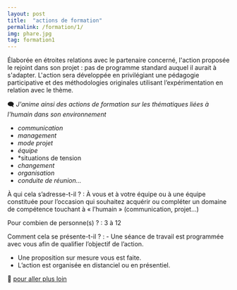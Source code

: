 ```yaml
---
layout: post
title:  "actions de formation"
permalink: /formation/1/
img: phare.jpg
tag: formation1
---
```

Élaborée en étroites relations avec le partenaire concerné, l'action proposée le rejoint dans son projet : pas de programme standard auquel il aurait à s'adapter.
L'action sera développée en privilégiant une pédagogie participative et des méthodologies originales utilisant l’expérimentation en relation avec le thème.

🗨 *J'anime ainsi des actions de formation sur les thématiques liées à l'humain dans son environnement*
- *communication*
- *management*
- *mode projet*
- *équipe*
- *situations de tension
- *changement*
- *organisation*
- *conduite de réunion...*


À qui cela s’adresse-t-il ?
: À vous et à votre équipe ou à une équipe constituée pour l’occasion qui souhaitez acquérir ou compléter un domaine de compétence touchant à « l’humain » (communication, projet...)

Pour combien de personne(s) ?
: 3 à 12

Comment cela se présente-t-il ?
: - Une séance de travail est programmée avec vous afin de qualifier l’objectif de l’action.
  - Une proposition sur mesure vous est faite.
  - L’action est organisée en distanciel ou en présentiel. 

👣 [pour aller plus loin](https://acade-fr.github.io/bheema/contact/)
